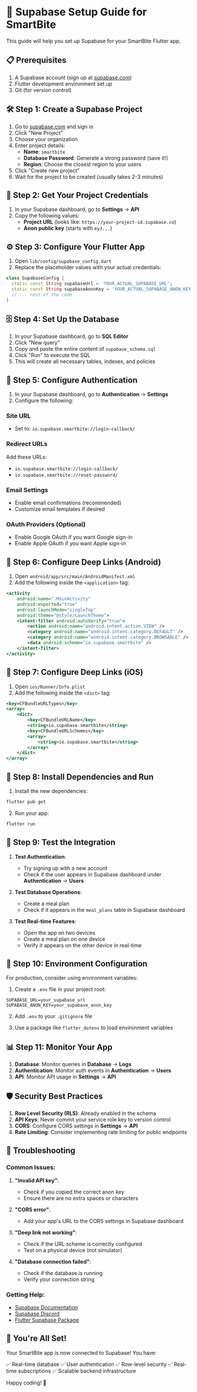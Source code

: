 # 🚀 Supabase Setup Guide for SmartBite

This guide will help you set up Supabase for your SmartBite Flutter app.

## 📋 Prerequisites

1. A Supabase account (sign up at [supabase.com](https://supabase.com))
2. Flutter development environment set up
3. Git (for version control)

## 🛠 Step 1: Create a Supabase Project

1. Go to [supabase.com](https://supabase.com) and sign in
2. Click "New Project"
3. Choose your organization
4. Enter project details:
   - **Name**: `smartbite`
   - **Database Password**: Generate a strong password (save it!)
   - **Region**: Choose the closest region to your users
5. Click "Create new project"
6. Wait for the project to be created (usually takes 2-3 minutes)

## 🔑 Step 2: Get Your Project Credentials

1. In your Supabase dashboard, go to **Settings** → **API**
2. Copy the following values:
   - **Project URL** (looks like: `https://your-project-id.supabase.co`)
   - **Anon public key** (starts with `eyJ...`)

## ⚙️ Step 3: Configure Your Flutter App

1. Open `lib/config/supabase_config.dart`
2. Replace the placeholder values with your actual credentials:

```dart
class SupabaseConfig {
  static const String supabaseUrl = 'YOUR_ACTUAL_SUPABASE_URL';
  static const String supabaseAnonKey = 'YOUR_ACTUAL_SUPABASE_ANON_KEY';
  // ... rest of the code
}
```

## 🗄️ Step 4: Set Up the Database

1. In your Supabase dashboard, go to **SQL Editor**
2. Click "New query"
3. Copy and paste the entire content of `supabase_schema.sql`
4. Click "Run" to execute the SQL
5. This will create all necessary tables, indexes, and policies

## 🔐 Step 5: Configure Authentication

1. In your Supabase dashboard, go to **Authentication** → **Settings**
2. Configure the following:

### Site URL
- Set to: `io.supabase.smartbite://login-callback/`

### Redirect URLs
Add these URLs:
- `io.supabase.smartbite://login-callback/`
- `io.supabase.smartbite://reset-password/`

### Email Settings
- Enable email confirmations (recommended)
- Customize email templates if desired

### OAuth Providers (Optional)
- Enable Google OAuth if you want Google sign-in
- Enable Apple OAuth if you want Apple sign-in

## 📱 Step 6: Configure Deep Links (Android)

1. Open `android/app/src/main/AndroidManifest.xml`
2. Add the following inside the `<application>` tag:

```xml
<activity
    android:name=".MainActivity"
    android:exported="true"
    android:launchMode="singleTop"
    android:theme="@style/LaunchTheme">
    <intent-filter android:autoVerify="true">
        <action android:name="android.intent.action.VIEW" />
        <category android:name="android.intent.category.DEFAULT" />
        <category android:name="android.intent.category.BROWSABLE" />
        <data android:scheme="io.supabase.smartbite" />
    </intent-filter>
</activity>
```

## 🍎 Step 7: Configure Deep Links (iOS)

1. Open `ios/Runner/Info.plist`
2. Add the following inside the `<dict>` tag:

```xml
<key>CFBundleURLTypes</key>
<array>
    <dict>
        <key>CFBundleURLName</key>
        <string>io.supabase.smartbite</string>
        <key>CFBundleURLSchemes</key>
        <array>
            <string>io.supabase.smartbite</string>
        </array>
    </dict>
</array>
```

## 🚀 Step 8: Install Dependencies and Run

1. Install the new dependencies:
```bash
flutter pub get
```

2. Run your app:
```bash
flutter run
```

## 🧪 Step 9: Test the Integration

1. **Test Authentication**:
   - Try signing up with a new account
   - Check if the user appears in Supabase dashboard under **Authentication** → **Users**

2. **Test Database Operations**:
   - Create a meal plan
   - Check if it appears in the `meal_plans` table in Supabase dashboard

3. **Test Real-time Features**:
   - Open the app on two devices
   - Create a meal plan on one device
   - Verify it appears on the other device in real-time

## 🔧 Step 10: Environment Configuration

For production, consider using environment variables:

1. Create a `.env` file in your project root:
```env
SUPABASE_URL=your_supabase_url
SUPABASE_ANON_KEY=your_supabase_anon_key
```

2. Add `.env` to your `.gitignore` file

3. Use a package like `flutter_dotenv` to load environment variables

## 📊 Step 11: Monitor Your App

1. **Database**: Monitor queries in **Database** → **Logs**
2. **Authentication**: Monitor auth events in **Authentication** → **Users**
3. **API**: Monitor API usage in **Settings** → **API**

## 🛡️ Security Best Practices

1. **Row Level Security (RLS)**: Already enabled in the schema
2. **API Keys**: Never commit your service role key to version control
3. **CORS**: Configure CORS settings in **Settings** → **API**
4. **Rate Limiting**: Consider implementing rate limiting for public endpoints

## 🐛 Troubleshooting

### Common Issues:

1. **"Invalid API key"**:
   - Check if you copied the correct anon key
   - Ensure there are no extra spaces or characters

2. **"CORS error"**:
   - Add your app's URL to the CORS settings in Supabase dashboard

3. **"Deep link not working"**:
   - Check if the URL scheme is correctly configured
   - Test on a physical device (not simulator)

4. **"Database connection failed"**:
   - Check if the database is running
   - Verify your connection string

### Getting Help:

- [Supabase Documentation](https://supabase.com/docs)
- [Supabase Discord](https://discord.supabase.com)
- [Flutter Supabase Package](https://pub.dev/packages/supabase_flutter)

## 🎉 You're All Set!

Your SmartBite app is now connected to Supabase! You have:

✅ Real-time database
✅ User authentication
✅ Row-level security
✅ Real-time subscriptions
✅ Scalable backend infrastructure

Happy coding! 🚀
